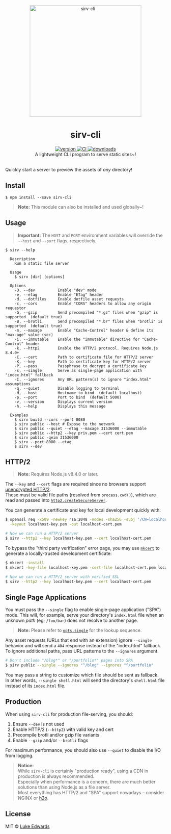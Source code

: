 <div align="center">
  <img src="https://github.com/lukeed/sirv/raw/master/sirv-cli.png" alt="sirv-cli" width="350" />
</div>

<h1 align="center">sirv-cli</h1>

<div align="center">
  <a href="https://npmjs.org/package/sirv-cli">
    <img src="https://img.shields.io/npm/v/sirv-cli.svg" alt="version" />
  </a>
  <a href="https://github.com/lukeed/sirv/actions?query=workflow%3ACI+branch%3Anext">
    <img src="https://github.com/lukeed/sirv/workflows/CI/badge.svg" alt="CI" />
  </a>
  <a href="https://npmjs.org/package/sirv-cli">
    <img src="https://img.shields.io/npm/dm/sirv-cli.svg" alt="downloads" />
  </a>
</div>

<div align="center">A lightweight CLI program to serve static sites~!</div>

<br />

Quickly start a server to preview the assets of _any_ directory!


## Install

```
$ npm install --save sirv-cli
```

> **Note:** This module can also be installed and used globally~!

## Usage

> **Important:** The `HOST` and `PORT` environment variables will override the `--host` and `--port` flags, respectively.

```
$ sirv --help

  Description
    Run a static file server

  Usage
    $ sirv [dir] [options]

  Options
    -D, --dev          Enable "dev" mode
    -e, --etag         Enable "ETag" header
    -d, --dotfiles     Enable dotfile asset requests
    -c, --cors         Enable "CORS" headers to allow any origin requestor
    -G, --gzip         Send precompiled "*.gz" files when "gzip" is supported  (default true)
    -B, --brotli       Send precompiled "*.br" files when "brotli" is supported  (default true)
    -m, --maxage       Enable "Cache-Control" header & define its "max-age" value (sec)
    -i, --immutable    Enable the "immutable" directive for "Cache-Control" header
    -k, --http2        Enable the HTTP/2 protocol. Requires Node.js 8.4.0+
    -C, --cert         Path to certificate file for HTTP/2 server
    -K, --key          Path to certificate key for HTTP/2 server
    -P, --pass         Passphrase to decrypt a certificate key
    -s, --single       Serve as single-page application with "index.html" fallback
    -I, --ignores      Any URL pattern(s) to ignore "index.html" assumptions
    -q, --quiet        Disable logging to terminal
    -H, --host         Hostname to bind  (default localhost)
    -p, --port         Port to bind  (default 5000)
    -v, --version      Displays current version
    -h, --help         Displays this message

  Examples
    $ sirv build --cors --port 8080
    $ sirv public --host # Expose to the network
    $ sirv public --quiet --etag --maxage 31536000 --immutable
    $ sirv public --http2 --key priv.pem --cert cert.pem
    $ sirv public -qeim 31536000
    $ sirv --port 8080 --etag
    $ sirv --dev

```


## HTTP/2

> **Note:** Requires Node.js v8.4.0 or later.

The `--key` and `--cert` flags are required since no browsers support [unencrypted HTTP/2](https://http2.github.io/faq/#does-http2-require-encryption).<br>These must be valid file paths (resolved from `process.cwd()`), which are read and passed into [`http2.createSecureServer`](https://nodejs.org/api/http2.html#http2_http2_createsecureserver_options_onrequesthandler).

You can generate a certificate and key for local development quickly with:

```sh
$ openssl req -x509 -newkey rsa:2048 -nodes -sha256 -subj '/CN=localhost' \
  -keyout localhost-key.pem -out localhost-cert.pem

# Now we can run a HTTP/2 server
$ sirv --http2 --key localhost-key.pem --cert localhost-cert.pem
```

To bypass the "third party verification" error page, you may use [`mkcert`](https://github.com/FiloSottile/mkcert) to generate a locally-trusted development certificate:

```sh
$ mkcert -install
$ mkcert -key-file localhost-key.pem -cert-file localhost-cert.pem localhost 127.0.0.1

# Now we can run a HTTP/2 server with verified SSL
$ sirv --http2 --key localhost-key.pem --cert localhost-cert.pem
```


## Single Page Applications

You must pass the `--single` flag to enable single-page application ("SPA") mode. This will, for example, serve your directory's `index.html` file when an unknown _path_ (eg; `/foo/bar`) does not resolve to another page.

> **Note:** Please refer to [`opts.single`](https://github.com/lukeed/sirv/tree/master/packages/sirv#optssingle) for the lookup sequence.

Any asset requests (URLs that end with an extension) ignore `--single` behavior and will send a `404` response instead of the "index.html" fallback. To ignore additional paths, pass URL patterns to the `--ignores` argument.

```sh
# Don't include "/blog*" or "/portfolio*" pages into SPA
$ sirv public --single --ignores "^/blog" --ignores "^/portfolio"
```

You may pass a string to customize which file should be sent as fallback.<br>In other words, `--single shell.html` will send the directory's `shell.html` file instead of its `index.html` file.


## Production

When using `sirv-cli` for production file-serving, you should:

1) Ensure `--dev` is not used
2) Enable HTTP/2 (`--http2`) with valid key and cert
3) Precompile brotli and/or gzip file variants
4) Enable `--gzip` and/or `--brotli` flags

For maximum performance, you should also use `--quiet` to disable the I/O from logging.

> **Notice:**<br>
While `sirv-cli` is certainly "production ready", using a CDN in production is always recommended.<br>
Especially when performance is a concern, there are much better solutions than using Node.js as a file server.<br>
Most everything has HTTP/2 and "SPA" support nowadays – consider NGINX or [h2o](https://h2o.examp1e.net/).

## License

MIT © [Luke Edwards](https://lukeed.com)
